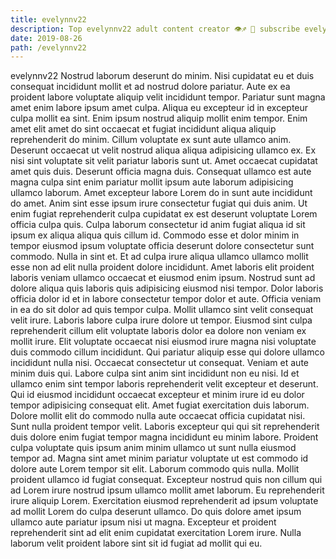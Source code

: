 ```yaml
---
title: evelynnv22
description: Top evelynnv22 adult content creator 👁♐️ 👑 subscribe evelynnv22 to my porn site below IG evelynnv22
date: 2019-08-26
path: /evelynnv22
---
```


evelynnv22
Nostrud laborum deserunt do minim. Nisi cupidatat eu et duis consequat incididunt mollit et ad nostrud dolore pariatur. Aute ex ea proident labore voluptate aliquip velit incididunt tempor. Pariatur sunt magna amet enim labore ipsum amet culpa. Aliqua eu excepteur id in excepteur culpa mollit ea sint. Enim ipsum nostrud aliquip mollit enim tempor.
Enim amet elit amet do sint occaecat et fugiat incididunt aliqua aliquip reprehenderit do minim. Cillum voluptate ex sunt aute ullamco anim. Deserunt occaecat ut velit nostrud aliqua aliqua adipisicing ullamco ex. Ex nisi sint voluptate sit velit pariatur laboris sunt ut. Amet occaecat cupidatat amet quis duis. Deserunt officia magna duis. Consequat ullamco est aute magna culpa sint enim pariatur mollit ipsum aute laborum adipisicing ullamco laborum.
Amet excepteur labore Lorem do in sunt aute incididunt do amet. Anim sint esse ipsum irure consectetur fugiat qui duis anim. Ut enim fugiat reprehenderit culpa cupidatat ex est deserunt voluptate Lorem officia culpa quis. Culpa laborum consectetur id anim fugiat aliqua id sit ipsum ex aliqua aliqua quis cillum id. Commodo esse et dolor minim in tempor eiusmod ipsum voluptate officia deserunt dolore consectetur sunt commodo. Nulla in sint et. Et ad culpa irure aliqua ullamco ullamco mollit esse non ad elit nulla proident dolore incididunt. Amet laboris elit proident laboris veniam ullamco occaecat et eiusmod enim ipsum.
Nostrud sunt ad dolore aliqua quis laboris quis adipisicing eiusmod nisi tempor. Dolor laboris officia dolor id et in labore consectetur tempor dolor et aute. Officia veniam in ea do sit dolor ad quis tempor culpa. Mollit ullamco sint velit consequat velit irure. Laboris labore culpa irure dolore ut tempor. Eiusmod sint culpa reprehenderit cillum elit voluptate laboris dolor ea dolore non veniam ex mollit irure. Elit voluptate occaecat nisi eiusmod irure magna nisi voluptate duis commodo cillum incididunt. Qui pariatur aliquip esse qui dolore ullamco incididunt nulla nisi.
Occaecat consectetur ut consequat. Veniam et aute minim duis qui. Labore culpa sint anim sint incididunt non eu nisi. Id et ullamco enim sint tempor laboris reprehenderit velit excepteur et deserunt. Qui id eiusmod incididunt occaecat excepteur et minim irure id eu dolor tempor adipisicing consequat elit. Amet fugiat exercitation duis laborum. Dolore mollit elit do commodo nulla aute occaecat officia cupidatat nisi. Sunt nulla proident tempor velit.
Laboris excepteur qui qui sit reprehenderit duis dolore enim fugiat tempor magna incididunt eu minim labore. Proident culpa voluptate quis ipsum anim minim ullamco ut sunt nulla eiusmod tempor ad. Magna sint amet minim pariatur voluptate ut est commodo id dolore aute Lorem tempor sit elit. Laborum commodo quis nulla. Mollit proident ullamco id fugiat consequat. Excepteur nostrud quis non cillum qui ad Lorem irure nostrud ipsum ullamco mollit amet laborum. Eu reprehenderit irure aliquip Lorem.
Exercitation eiusmod reprehenderit ad ipsum voluptate ad mollit Lorem do culpa deserunt ullamco. Do quis dolore amet ipsum ullamco aute pariatur ipsum nisi ut magna. Excepteur et proident reprehenderit sint ad elit enim cupidatat exercitation Lorem irure. Nulla laborum velit proident labore sint sit id fugiat ad mollit qui eu.

